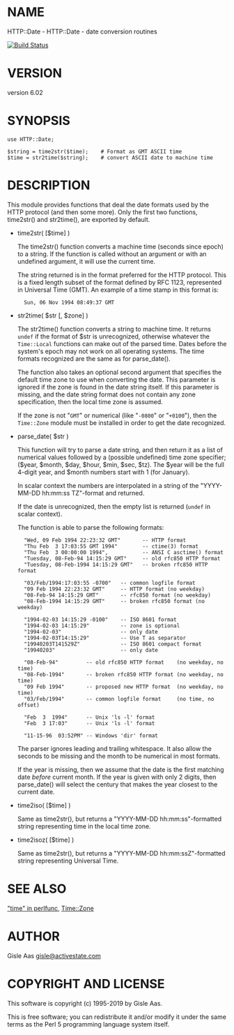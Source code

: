 # NAME

HTTP::Date - HTTP::Date - date conversion routines

[![Build Status](https://travis-ci.org/libwww-perl/HTTP-Date.png?branch=master)](https://travis-ci.org/libwww-perl/HTTP-Date)

# VERSION

version 6.02

# SYNOPSIS

    use HTTP::Date;

    $string = time2str($time);    # Format as GMT ASCII time
    $time = str2time($string);    # convert ASCII date to machine time

# DESCRIPTION

This module provides functions that deal the date formats used by the
HTTP protocol (and then some more).  Only the first two functions,
time2str() and str2time(), are exported by default.

- time2str( \[$time\] )

    The time2str() function converts a machine time (seconds since epoch)
    to a string.  If the function is called without an argument or with an
    undefined argument, it will use the current time.

    The string returned is in the format preferred for the HTTP protocol.
    This is a fixed length subset of the format defined by RFC 1123,
    represented in Universal Time (GMT).  An example of a time stamp
    in this format is:

        Sun, 06 Nov 1994 08:49:37 GMT

- str2time( $str \[, $zone\] )

    The str2time() function converts a string to machine time.  It returns
    `undef` if the format of $str is unrecognized, otherwise whatever the
    `Time::Local` functions can make out of the parsed time.  Dates
    before the system's epoch may not work on all operating systems.  The
    time formats recognized are the same as for parse\_date().

    The function also takes an optional second argument that specifies the
    default time zone to use when converting the date.  This parameter is
    ignored if the zone is found in the date string itself.  If this
    parameter is missing, and the date string format does not contain any
    zone specification, then the local time zone is assumed.

    If the zone is not "`GMT`" or numerical (like "`-0800`" or
    "`+0100`"), then the `Time::Zone` module must be installed in order
    to get the date recognized.

- parse\_date( $str )

    This function will try to parse a date string, and then return it as a
    list of numerical values followed by a (possible undefined) time zone
    specifier; ($year, $month, $day, $hour, $min, $sec, $tz).  The $year
    will be the full 4-digit year, and $month numbers start with 1 (for January).

    In scalar context the numbers are interpolated in a string of the
    "YYYY-MM-DD hh:mm:ss TZ"-format and returned.

    If the date is unrecognized, then the empty list is returned (`undef` in
    scalar context).

    The function is able to parse the following formats:

        "Wed, 09 Feb 1994 22:23:32 GMT"       -- HTTP format
        "Thu Feb  3 17:03:55 GMT 1994"        -- ctime(3) format
        "Thu Feb  3 00:00:00 1994",           -- ANSI C asctime() format
        "Tuesday, 08-Feb-94 14:15:29 GMT"     -- old rfc850 HTTP format
        "Tuesday, 08-Feb-1994 14:15:29 GMT"   -- broken rfc850 HTTP format

        "03/Feb/1994:17:03:55 -0700"   -- common logfile format
        "09 Feb 1994 22:23:32 GMT"     -- HTTP format (no weekday)
        "08-Feb-94 14:15:29 GMT"       -- rfc850 format (no weekday)
        "08-Feb-1994 14:15:29 GMT"     -- broken rfc850 format (no weekday)

        "1994-02-03 14:15:29 -0100"    -- ISO 8601 format
        "1994-02-03 14:15:29"          -- zone is optional
        "1994-02-03"                   -- only date
        "1994-02-03T14:15:29"          -- Use T as separator
        "19940203T141529Z"             -- ISO 8601 compact format
        "19940203"                     -- only date

        "08-Feb-94"         -- old rfc850 HTTP format    (no weekday, no time)
        "08-Feb-1994"       -- broken rfc850 HTTP format (no weekday, no time)
        "09 Feb 1994"       -- proposed new HTTP format  (no weekday, no time)
        "03/Feb/1994"       -- common logfile format     (no time, no offset)

        "Feb  3  1994"      -- Unix 'ls -l' format
        "Feb  3 17:03"      -- Unix 'ls -l' format

        "11-15-96  03:52PM" -- Windows 'dir' format

    The parser ignores leading and trailing whitespace.  It also allow the
    seconds to be missing and the month to be numerical in most formats.

    If the year is missing, then we assume that the date is the first
    matching date _before_ current month.  If the year is given with only
    2 digits, then parse\_date() will select the century that makes the
    year closest to the current date.

- time2iso( \[$time\] )

    Same as time2str(), but returns a "YYYY-MM-DD hh:mm:ss"-formatted
    string representing time in the local time zone.

- time2isoz( \[$time\] )

    Same as time2str(), but returns a "YYYY-MM-DD hh:mm:ssZ"-formatted
    string representing Universal Time.

# SEE ALSO

["time" in perlfunc](https://metacpan.org/pod/perlfunc#time), [Time::Zone](https://metacpan.org/pod/Time%3A%3AZone)

# AUTHOR

Gisle Aas <gisle@activestate.com>

# COPYRIGHT AND LICENSE

This software is copyright (c) 1995-2019 by Gisle Aas.

This is free software; you can redistribute it and/or modify it under
the same terms as the Perl 5 programming language system itself.
